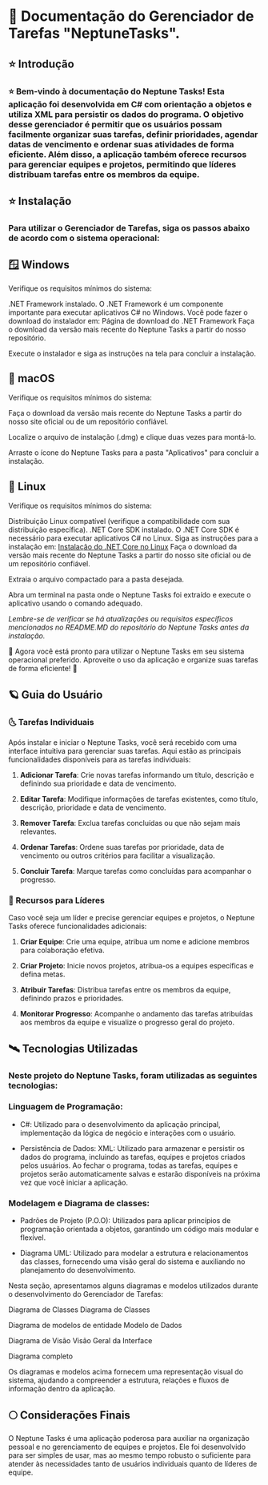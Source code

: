 
# 🌌 Documentação do Gerenciador de Tarefas "NeptuneTasks".

## ⭐ Introdução

### ⭐ Bem-vindo à documentação do Neptune Tasks! Esta aplicação foi desenvolvida em C# com orientação a objetos e utiliza XML para persistir os dados do programa. O objetivo desse gerenciador é permitir que os usuários possam facilmente organizar suas tarefas, definir prioridades, agendar datas de vencimento e ordenar suas atividades de forma eficiente. Além disso, a aplicação também oferece recursos para gerenciar equipes e projetos, permitindo que líderes distribuam tarefas entre os membros da equipe.

## ⭐ Instalação

### Para utilizar o Gerenciador de Tarefas, siga os passos abaixo de acordo com o sistema operacional:

## 🪟 Windows
Verifique os requisitos mínimos do sistema:

.NET Framework instalado. O .NET Framework é um componente importante para executar aplicativos C# no Windows. Você pode fazer o download do instalador em: Página de download do .NET Framework
Faça o download da versão mais recente do Neptune Tasks a partir do nosso repositório.

Execute o instalador e siga as instruções na tela para concluir a instalação.

## 🍎 macOS

Verifique os requisitos mínimos do sistema:

Faça o download da versão mais recente do Neptune Tasks a partir do nosso site oficial ou de um repositório confiável.

Localize o arquivo de instalação (.dmg) e clique duas vezes para montá-lo.

Arraste o ícone do Neptune Tasks para a pasta "Aplicativos" para concluir a instalação.

## 🐧 Linux

Verifique os requisitos mínimos do sistema:

Distribuição Linux compatível (verifique a compatibilidade com sua distribuição específica).
.NET Core SDK instalado. O .NET Core SDK é necessário para executar aplicativos C# no Linux. Siga as instruções para a instalação em: [Instalação do .NET Core no Linux](https://learn.microsoft.com/pt-br/dotnet/core/install/linux)
Faça o download da versão mais recente do Neptune Tasks a partir do nosso site oficial ou de um repositório confiável.

Extraia o arquivo compactado para a pasta desejada.

Abra um terminal na pasta onde o Neptune Tasks foi extraído e execute o aplicativo usando o comando adequado.

*Lembre-se de verificar se há atualizações ou requisitos específicos mencionados no README.MD do repositório do Neptune Tasks antes da instalação.*

💙 Agora você está pronto para utilizar o Neptune Tasks em seu sistema operacional preferido. Aproveite o uso da aplicação e organize suas tarefas de forma eficiente! 💙



## 🪐 Guia do Usuário
### 🌜 Tarefas Individuais
Após instalar e iniciar o Neptune Tasks, você será recebido com uma interface intuitiva para gerenciar suas tarefas. Aqui estão as principais funcionalidades disponíveis para as tarefas individuais:

1. __Adicionar Tarefa__: Crie novas tarefas informando um título, descrição e definindo sua prioridade e data de vencimento.

2. __Editar Tarefa__: Modifique informações de tarefas existentes, como título, descrição, prioridade e data de vencimento.

3. __Remover Tarefa__: Exclua tarefas concluídas ou que não sejam mais relevantes.

4. __Ordenar Tarefas__: Ordene suas tarefas por prioridade, data de vencimento ou outros critérios para facilitar a visualização.

5. __Concluir Tarefa__: Marque tarefas como concluídas para acompanhar o progresso.

### 🌛 Recursos para Líderes
Caso você seja um líder e precise gerenciar equipes e projetos, o Neptune Tasks oferece funcionalidades adicionais:

1. __Criar Equipe__: Crie uma equipe, atribua um nome e adicione membros para colaboração efetiva.

2. __Criar Projeto__: Inicie novos projetos, atribua-os a equipes específicas e defina metas.

3. __Atribuir Tarefas__: Distribua tarefas entre os membros da equipe, definindo prazos e prioridades.

4. __Monitorar Progresso__: Acompanhe o andamento das tarefas atribuídas aos membros da equipe e visualize o progresso geral do projeto.

## 🛰 Tecnologias Utilizadas
### Neste projeto do Neptune Tasks, foram utilizadas as seguintes tecnologias:

### Linguagem de Programação:

- C#:
Utilizado para o desenvolvimento da aplicação principal, implementação da lógica de negócio e interações com o usuário.

- Persistência de Dados:
XML: Utilizado para armazenar e persistir os dados do programa, incluindo as tarefas, equipes e projetos criados pelos usuários. Ao fechar o programa, todas as tarefas, equipes e projetos serão automaticamente salvas e estarão disponíveis na próxima vez que você iniciar a aplicação.

### Modelagem e Diagrama de classes:

- Padrões de Projeto (P.O.O): Utilizados para aplicar princípios de programação orientada a objetos, garantindo um código mais modular e flexível.

- Diagrama UML: Utilizado para modelar a estrutura e relacionamentos das classes, fornecendo uma visão geral do sistema e auxiliando no planejamento do desenvolvimento.

Nesta seção, apresentamos alguns diagramas e modelos utilizados durante o desenvolvimento do Gerenciador de Tarefas:

Diagrama de Classes
Diagrama de Classes

Diagrama de modelos de entidade
Modelo de Dados

Diagrama de Visão
Visão Geral da Interface

Diagrama completo

Os diagramas e modelos acima fornecem uma representação visual do sistema, ajudando a compreender a estrutura, relações e fluxos de informação dentro da aplicação.


## 🌕 Considerações Finais
O Neptune Tasks é uma aplicação poderosa para auxiliar na organização pessoal e no gerenciamento de equipes e projetos. Ele foi desenvolvido para ser simples de usar, mas ao mesmo tempo robusto o suficiente para atender às necessidades tanto de usuários individuais quanto de líderes de equipe.
